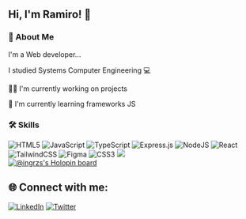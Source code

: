 ## Hi, I'm Ramiro! 👋

### 🚀 About Me
I'm a Web developer...

I studied Systems Computer Engineering 💻

👩‍💻 I'm currently working on projects

🧠 I'm currently learning frameworks JS

### 🛠 Skills
![HTML5](https://img.shields.io/badge/html5-%23E34F26.svg?style=plastic&logo=html5&logoColor=white) ![JavaScript](https://img.shields.io/badge/javascript-%23323330.svg?style=plastic&logo=javascript&logoColor=%23F7DF1E) ![TypeScript](https://img.shields.io/badge/typescript-%23007ACC.svg?style=plastic&logo=typescript&logoColor=white) ![Express.js](https://img.shields.io/badge/express.js-%23404d59.svg?style=plastic&logo=express&logoColor=%2361DAFB) ![NodeJS](https://img.shields.io/badge/node.js-6DA55F?style=plastic&logo=node.js&logoColor=white) ![React](https://img.shields.io/badge/react-%2320232a.svg?style=plastic&logo=react&logoColor=%2361DAFB) ![TailwindCSS](https://img.shields.io/badge/tailwindcss-%2338B2AC.svg?style=plastic&logo=tailwind-css&logoColor=white) 	![Figma](https://img.shields.io/badge/figma-%23F24E1E.svg?style=plastic&logo=figma&logoColor=white) ![CSS3](https://img.shields.io/badge/css3-%231572B6.svg?style=plastic&logo=css3&logoColor=white) 
![](https://github-readme-stats.vercel.app/api?username=Ingrzs&theme=dark&hide_border=true&include_all_commits=false&count_private=false)<br/>
[![@ingrzs's Holopin board](https://holopin.me/ingrzs)](https://holopin.io/@ingrzs)
## 🌐 Connect with me:
[![LinkedIn](https://img.shields.io/badge/LinkedIn-%230077B5.svg?logo=linkedin&logoColor=white)](https://linkedin.com/in/https://www.linkedin.com/in/ramirozs/) [![Twitter](https://img.shields.io/badge/Twitter-%231DA1F2.svg?logo=Twitter&logoColor=white)](https://twitter.com/@Rami_patch) 

